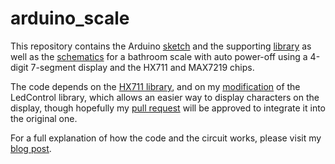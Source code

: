 # arduino_scale

This repository contains the Arduino [sketch](arduino_scale.ino) and the supporting [library](libs) as well as the [schematics](schematics) for a bathroom scale with auto power-off using a 4-digit 7-segment display and the HX711 and MAX7219 chips.

The code depends on the [HX711 library](https://github.com/bogde/HX711), and on my [modification](https://github.com/giech/LedControl) of the LedControl library, which allows an easier way to display characters on the display, though hopefully my [pull request](https://github.com/wayoda/LedControl/pull/13) will be approved to integrate it into the original one.

For a full explanation of how the code and the circuit works, please visit my [blog post](https://ilias.giechaskiel.com/posts/arduino_scale/index.html).

